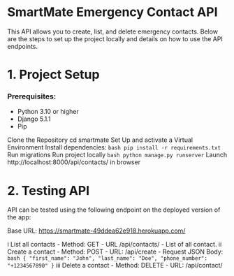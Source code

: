 # SmartMate Emergency Contact API

This API allows you to create, list, and delete emergency contacts. Below are the steps to set up the project locally and details on how to use the API endpoints.

# 1. Project Setup

### Prerequisites:
- Python 3.10 or higher
- Django 5.1.1
- Pip

Clone the Repository
cd smartmate
Set Up and activate a Virtual Environment
Install dependencies:
```bash pip install -r requirements.txt```
Run migrations
Run project locally
```bash python manage.py runserver```
Launch http://localhost:8000/api/contacts/ in browser

# 2. Testing API
API can be tested using the following endpoint on the deployed version of the app:

Base URL: https://smartmate-49ddea62e918.herokuapp.com/

i List all contacts
    - Method: GET
    - URL /api/contacts/
    - List of all contact.
ii Create a contact
    - Method: POST
    - URL: /api/create
    - Request JSON Body:
    ```bash {
    "first_name": "John",
    "last_name": "Doe",
    "phone_number": "+1234567890"
    }```
iii Delete a contact
    - Method: DELETE
    - URL: /api/contact/<id>
